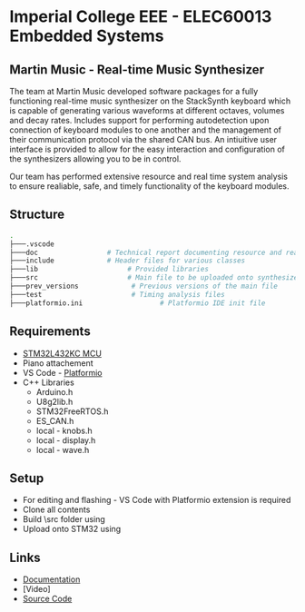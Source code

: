 # Imperial College EEE - ELEC60013 Embedded Systems

## Martin Music - Real-time Music Synthesizer

The team at Martin Music developed software packages for a fully functioning real-time music synthesizer on the StackSynth keyboard which is capable of generating various waveforms
at different octaves, volumes and decay rates. Includes support for performing autodetection upon connection of keyboard modules to one another and the management of their communication protocol via
the shared CAN bus. An intiuitive user interface is provided to allow for the easy interaction and configuration of the synthesizers allowing you to be in control. 

Our team has performed extensive resource and real time system analysis to ensure realiable, safe, and timely functionality of the keyboard modules. 

## Structure

```bash
.
├───.vscode             
├───doc                 # Technical report documenting resource and real-time system analysis
├───include             # Header files for various classes
├───lib                      # Provided libraries
├───src                      # Main file to be uploaded onto synthesizer
├───prev_versions             # Previous versions of the main file
├───test                      # Timing analysis files
├───platformio.ini                   # Platformio IDE init file
```
## Requirements

- [STM32L432KC MCU](https://www.st.com/en/evaluation-tools/nucleo-l432kc.html) 
- Piano attachement
- VS Code - [Platformio](https://platformio.org/)
- C++ Libraries
  - Arduino.h
  - U8g2lib.h
  - STM32FreeRTOS.h
  - ES_CAN.h
  - local - knobs.h
  - local - display.h
  - local - wave.h

## Setup
- For editing and flashing - VS Code with Platformio extension is required
- Clone all contents
- Build \src folder using 
- Upload onto STM32 using

## Links
- [Documentation](https://github.com/mp619/MartinMusic/tree/master/doc)
- [Video]
- [Source Code](https://github.com/mp619/MartinMusic/tree/master/src)
